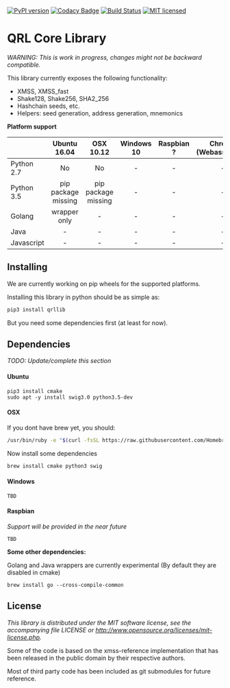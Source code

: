 [![PyPI version](https://badge.fury.io/py/pyqrllib.svg)](https://badge.fury.io/py/pyqrllib)
[![Codacy Badge](https://api.codacy.com/project/badge/Grade/4b34f51616d94362b3447bb2f4df765a)](https://www.codacy.com/app/jleni/qrllib_QRL?utm_source=github.com&utm_medium=referral&utm_content=theQRL/qrllib&utm_campaign=badger)
[![Build Status](https://travis-ci.org/theQRL/qrllib.svg?branch=master)](https://travis-ci.org/theQRL/qrllib)
[![MIT licensed](https://img.shields.io/badge/license-MIT-blue.svg)](https://raw.githubusercontent.com/theQRL/qrllib/master/LICENSE)

# QRL Core Library

*WARNING: This is work in progress, changes might not be backward compatible.*

This library currently exposes the following functionality:  

- XMSS, XMSS_fast
- Shake128, Shake256, SHA2_256
- Hashchain seeds, etc.
- Helpers: seed generation, address generation, mnemonics

**Platform support**

|           | Ubuntu<br>16.04 |     OSX<br>10.12     |  Windows<br>10 | Raspbian<br>? | Chrome<br>(Webassembly) |
|-----------|:------------:|:-----------:|:--------:|:--------:|:-----------:|
|Python 2.7 | No           |     No      |    -     |     -    |     -       |
|Python 3.5 | pip package<br>missing  | pip package<br>missing |    -     |     -    |     -       |
|Golang     | wrapper<br>only |     -       |    -     |     -    |     -       |
|Java       |      -       |     -       |    -     |     -    |     -       |
|Javascript |      -       |     -       |    -     |     -    |     -       |

## Installing

We are currently working on pip wheels for the supported platforms. 

Installing this library in python should be as simple as:

```bash
pip3 install qrllib
```

But you need some dependencies first (at least for now).

## Dependencies
*TODO: Update/complete this section*

#### Ubuntu
```
pip3 install cmake
sudo apt -y install swig3.0 python3.5-dev
````

#### OSX

If you dont have brew yet, you should:
```bash
/usr/bin/ruby -e "$(curl -fsSL https://raw.githubusercontent.com/Homebrew/install/master/install)"
```

Now install some dependencies

```bash
brew install cmake python3 swig
```

#### Windows
```
TBD
```

#### Raspbian

*Support will be provided in the near future*

```
TBD
```


**Some other dependencies:**

Golang and Java wrappers are currently experimental (By default they are disabled in cmake)

```
brew install go --cross-compile-common
```

## License

*This library is distributed under the MIT software license, see the accompanying file LICENSE or http://www.opensource.org/licenses/mit-license.php.*

Some of the code is based on the xmss-reference implementation that has been released in the public domain by their respective authors.

Most of third party code has been included as git submodules for future reference.
